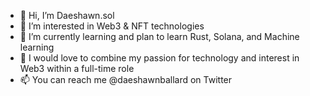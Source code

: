 - 👋 Hi, I’m Daeshawn.sol
- 👀 I’m interested in Web3 & NFT technologies 
- 🌱 I’m currently learning and plan to learn Rust, Solana, and Machine learning  
- 💞️ I would love to combine my passion for technology and interest in Web3 within a full-time role
- 📫 You can reach me @daeshawnballard on Twitter

<!---
daeshawnballard/daeshawnballard is a ✨ special ✨ repository because its `README.md` (this file) appears on your GitHub profile.
You can click the Preview link to take a look at your changes.
--->
